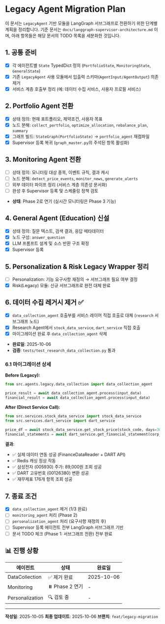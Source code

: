 # Legacy Agent Migration Plan

이 문서는 `LegacyAgent` 기반 모듈을 LangGraph 서브그래프로 전환하기 위한
단계별 계획을 정리합니다. 기준 문서는 `docs/langgraph-supervisor-architecture.md`
이며, 아래 항목들은 해당 문서의 TODO 목록을 세분화한 것입니다.

## 1. 공통 준비
- [x] 각 에이전트별 `State` TypedDict 정의 (`PortfolioState`, `MonitoringState`, `GeneralState`)
- [x] 기존 `LegacyAgent` 사용 모듈에서 입출력 스키마(`AgentInput/AgentOutput`) 의존 제거
- [x] 서비스 계층 호출부 정리 (예: 데이터 수집 서비스, 사용자 프로필 서비스)

## 2. Portfolio Agent 전환
- [x] 상태 정의: 현재 포트폴리오, 제약조건, 사용자 목표
- [x] 노드 분해: `collect_portfolio`, `optimize_allocation`, `rebalance_plan`, `summary`
- [x] 그래프 빌드: `StateGraph(PortfolioState)` → `portfolio_agent` 재컴파일
- [x] Supervisor 등록 복귀 (`graph_master.py`의 주석된 항목 활성화)

## 3. Monitoring Agent 전환
- [ ] 상태 정의: 모니터링 대상 종목, 이벤트 규칙, 결과 캐시
- [ ] 노드 분해: `detect_price_events`, `monitor_news`, `generate_alerts`
- [ ] 외부 데이터 파이프 정리 (서비스 계층 의존성 문서화)
- [ ] 완성 후 Supervisor 등록 및 스케줄링 정책 검토
- **상태**: Phase 2로 연기 (실시간 모니터링은 Phase 3 기능)

## 4. General Agent (Education) 신설
- [x] 상태 정의: 질문 텍스트, 검색 결과, 응답 메타데이터
- [x] 노드 구성: `answer_question`
- [x] LLM 프롬프트 설계 및 소스 반환 구조 확정
- [x] Supervisor 등록

## 5. Personalization & Risk Legacy Wrapper 정리
- [ ] Personalization: 기능 요구사항 재정의 → 서브그래프 필요 여부 결정
- [x] Risk(Legacy) 모듈: 신규 서브그래프로 완전 대체 완료

## 6. 데이터 수집 레거시 제거 ✅
- [x] `data_collection_agent` 호출부를 서비스 레이어 직접 호출로 대체 (`research` 서브그래프 노드)
- [x] Research Agent에서 `stock_data_service`, `dart_service` 직접 호출
- [x] 마이그레이션 완료 후 `data_collection_agent` 삭제
- **완료일**: 2025-10-06
- **검증**: `tests/test_research_data_collection.py` 통과

### 6.1 마이그레이션 상세

**Before (Legacy):**
```python
from src.agents.legacy.data_collection import data_collection_agent

price_result = await data_collection_agent.process(input_data)
financial_result = await data_collection_agent.process(input_data)
```

**After (Direct Service Call):**
```python
from src.services.stock_data_service import stock_data_service
from src.services.dart_service import dart_service

price_df = await stock_data_service.get_stock_price(stock_code, days=30)
financial_statements = await dart_service.get_financial_statement(corp_code, "2023")
```

**결과**:
- ✅ 실제 데이터 연동 성공 (FinanceDataReader + DART API)
- ✅ Redis 캐싱 정상 작동
- ✅ 삼성전자 (005930) 주가: 89,000원 조회 성공
- ✅ DART 고유번호 (00126380) 변환 성공
- ✅ 재무제표 176개 항목 조회 성공

## 7. 종료 조건
- [x] `data_collection_agent` 제거 (1/3 완료)
- [ ] `monitoring_agent` 처리 (Phase 2)
- [ ] `personalization_agent` 처리 (요구사항 재정의 후)
- [ ] Supervisor 등록 에이전트 전부 LangGraph 서브그래프 기반
- [ ] 문서 TODO 체크 (Phase 1: 서브그래프 전환) 전부 완료

## 📊 진행 상황

| 에이전트 | 상태 | 완료일 |
|---------|------|--------|
| DataCollection | ✅ 제거 완료 | 2025-10-06 |
| Monitoring | ⏸️ Phase 2 연기 | - |
| Personalization | 🔍 검토 중 | - |

---

**작성일**: 2025-10-05
**최종 업데이트**: 2025-10-06
**브랜치**: `feat/legacy-migration`
